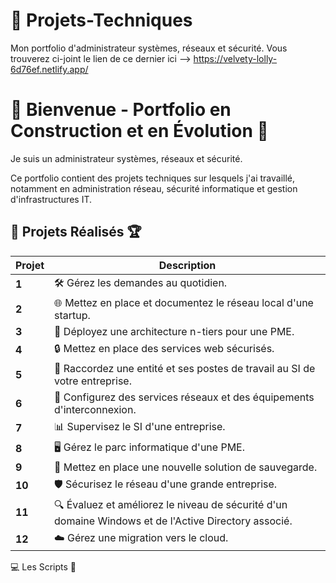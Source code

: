# 🚀 Projets-Techniques
Mon portfolio d'administrateur systèmes, réseaux et sécurité.
Vous trouverez ci-joint le lien de ce dernier ici --> https://velvety-lolly-6d76ef.netlify.app/

# 👋 Bienvenue - Portfolio en Construction et en Évolution 🚧

Je suis un administrateur systèmes, réseaux et sécurité. 

Ce portfolio contient des projets techniques sur lesquels j'ai travaillé, notamment en administration réseau, sécurité informatique et gestion d'infrastructures IT.

## 📂 Projets Réalisés 🏆

| Projet | Description |
|--------|-------------|
| **1** | 🛠️ Gérez les demandes au quotidien. |
| **2** | 🌐 Mettez en place et documentez le réseau local d'une startup. |
| **3** | 🏢 Déployez une architecture n-tiers pour une PME. |
| **4** | 🔒 Mettez en place des services web sécurisés. |
| **5** | 🔗 Raccordez une entité et ses postes de travail au SI de votre entreprise. |
| **6** | 📡 Configurez des services réseaux et des équipements d'interconnexion. |
| **7** | 📊 Supervisez le SI d'une entreprise. |
| **8** | 🖥️ Gérez le parc informatique d'une PME. |
| **9** | 💾 Mettez en place une nouvelle solution de sauvegarde. |
| **10** | 🛡️ Sécurisez le réseau d'une grande entreprise. |
| **11** | 🔍 Évaluez et améliorez le niveau de sécurité d'un domaine Windows et de l'Active Directory associé. |
| **12** | ☁️ Gérez une migration vers le cloud. |


💻 Les Scripts 📜
